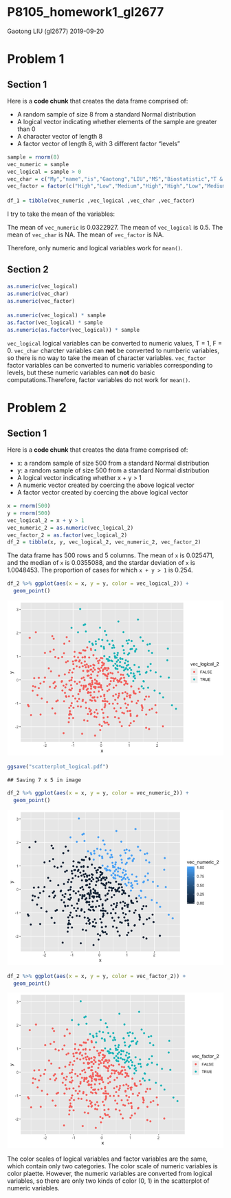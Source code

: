 P8105\_homework1\_gl2677
================
Gaotong LIU (gl2677)
2019-09-20

# Problem 1

## Section 1

Here is a **code chunk** that creates the data frame comprised of:

  - A random sample of size 8 from a standard Normal distribution
  - A logical vector indicating whether elements of the sample are
    greater than 0
  - A character vector of length 8
  - A factor vector of length 8, with 3 different factor “levels”

<!-- end list -->

``` r
sample = rnorm(8)
vec_numeric = sample
vec_logical = sample > 0
vec_char = c("My","name","is","Gaotong","LIU","MS","Biostatistic","T & M")
vec_factor = factor(c("High","Low","Medium","High","High","Low","Medium","Low"))
                    
df_1 = tibble(vec_numeric ,vec_logical ,vec_char ,vec_factor)
```

I try to take the mean of the variables:

The mean of `vec_numeric` is 0.0322927. The mean of `vec_logical` is
0.5. The mean of `vec_char` is NA. The mean of `vec_factor` is NA.

Therefore, only numeric and logical variables work for `mean()`.

## Section 2

``` r
as.numeric(vec_logical)
as.numeric(vec_char)
as.numeric(vec_factor)

as.numeric(vec_logical) * sample
as.factor(vec_logical) * sample
as.numeric(as.factor(vec_logical)) * sample
```

`vec_logical` logical variables can be converted to numeric values, T =
1, F = 0. `vec_char` charcter variables can **not** be converted to
numberic variables, so there is no way to take the mean of character
variables. `vec_factor` factor variables can be converted to numeric
variables corresponding to levels, but these numeric variables can
**not** do basic computations.Therefore, factor variables do not work
for `mean()`.

# Problem 2

## Section 1

Here is a **code chunk** that creates the data frame comprised of:

  - x: a random sample of size 500 from a standard Normal distribution
  - y: a random sample of size 500 from a standard Normal distribution
  - A logical vector indicating whether x + y \> 1
  - A numeric vector created by coercing the above logical vector
  - A factor vector created by coercing the above logical vector

<!-- end list -->

``` r
x = rnorm(500)
y = rnorm(500)
vec_logical_2 = x + y > 1
vec_numeric_2 = as.numeric(vec_logical_2)
vec_factor_2 = as.factor(vec_logical_2)
df_2 = tibble(x, y, vec_logical_2, vec_numeric_2, vec_factor_2)
```

The data frame has 500 rows and 5 columns. The mean of `x` is 0.025471,
and the median of `x` is 0.0355088, and the stardar deviation of `x` is
1.0048453. The proportion of cases for which `x + y > 1` is 0.254.

``` r
df_2 %>% ggplot(aes(x = x, y = y, color = vec_logical_2)) +
  geom_point()
```

![](P8105_homework1_gl2677_files/figure-gfm/scatterplot-1.png)<!-- -->

``` r
ggsave("scatterplot_logical.pdf")
```

    ## Saving 7 x 5 in image

``` r
df_2 %>% ggplot(aes(x = x, y = y, color = vec_numeric_2)) +
  geom_point()
```

![](P8105_homework1_gl2677_files/figure-gfm/scatterplot-2.png)<!-- -->

``` r
df_2 %>% ggplot(aes(x = x, y = y, color = vec_factor_2)) +
  geom_point()
```

![](P8105_homework1_gl2677_files/figure-gfm/scatterplot-3.png)<!-- -->

The color scales of logical variables and factor variables are the same,
which contain only two categories. The color scale of numeric variables
is color plaette. However, the numeric variables are converted from
logical variables, so there are only two kinds of color (0, 1) in the
scatterplot of numeric variables.
